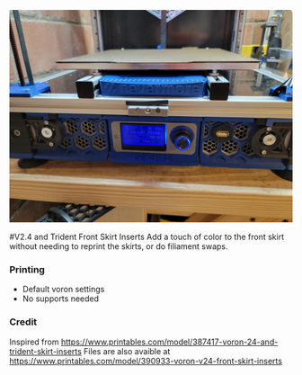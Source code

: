 ![Skirt Insers](Images/Installed_Inserts.jpg)

#V2.4 and Trident Front Skirt Inserts
Add a touch of color to the front skirt without needing to reprint the skirts, or do filiament swaps.

### Printing
  * Default voron settings
  * No supports needed


### Credit 
Inspired from https://www.printables.com/model/387417-voron-24-and-trident-skirt-inserts
Files are also avaible at https://www.printables.com/model/390933-voron-v24-front-skirt-inserts